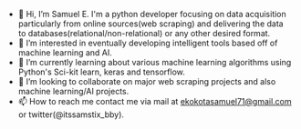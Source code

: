 - 👋 Hi, I’m Samuel E. I'm a python developer focusing on data acquisition particularly from online sources(web scraping) and delivering the data to databases(relational/non-relational) or any other desired format.
- 👀 I’m interested in eventually developing intelligent tools based off of machine learning and AI. 
- 🌱 I’m currently learning about various machine learning algorithms using Python's Sci-kit learn, keras and tensorflow.
- 💞️ I’m looking to collaborate on major web scraping projects and also machine learning/AI projects.
- 📫 How to reach me contact me via mail at ekokotasamuel71@gmail.com or twitter(@itssamstix_bby).

<!---
Samstix636/Samstix636 is a ✨ special ✨ repository because its `README.md` (this file) appears on your GitHub profile.
You can click the Preview link to take a look at your changes.
--->
